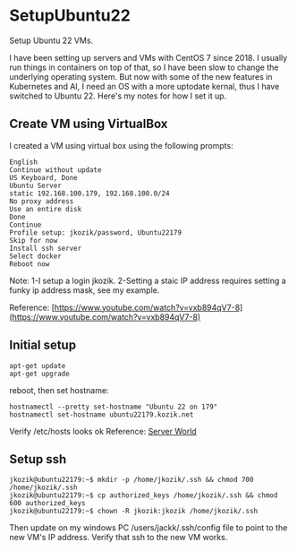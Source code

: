 # SetupUbuntu22
Setup Ubuntu 22 VMs.  

I have been setting up servers and VMs with CentOS 7 since 2018.  I usually run things in containers on top of that, so I have been slow to change the underlying operating system.  But now with some of the new features in Kubernetes and AI, I need an OS with a more uptodate kernal, thus I have switched to Ubuntu 22.  Here's my notes for how I set it up.

## Create VM using VirtualBox
I created a VM using virtual box using the following prompts:
```
English
Continue without update
US Keyboard, Done
Ubuntu Server
static 192.168.100.179, 192.168.100.0/24
No proxy address
Use an entire disk
Done
Continue
Profile setup: jkozik/password, Ubuntu22179
Skip for now
Install ssh server
Select docker
Reboot now
```
Note:  1-I setup a login jkozik. 2-Setting a staic IP address requires setting a funky ip address mask,  see my example.

Reference: [https://www.youtube.com/watch?v=vxb894qV7-8](https://www.youtube.com/watch?v=vxb894qV7-8)
## Initial setup
```
apt-get update
apt-get upgrade
```
reboot, then set hostname:
```
hostnamectl --pretty set-hostname "Ubuntu 22 on 179"
hostnamectl set-hostname ubuntu22179.kozik.net
```
Verify /etc/hosts looks ok
Reference:  [Server World](https://www.server-world.info/en/note?os=Ubuntu_22.04&p=hostname)
## Setup ssh
```
jkozik@ubuntu22179:~$ mkdir -p /home/jkozik/.ssh && chmod 700 /home/jkozik/.ssh
jkozik@ubuntu22179:~$ cp authorized_keys /home/jkozik/.ssh && chmod 600 authorized_keys
jkozik@ubuntu22179:~$ chown -R jkozik:jkozik /home/jkozik/.ssh
```
Then update on my windows PC /users/jackk/.ssh/config file to point to the new VM's IP address.  Verify that ssh to the new VM works.
